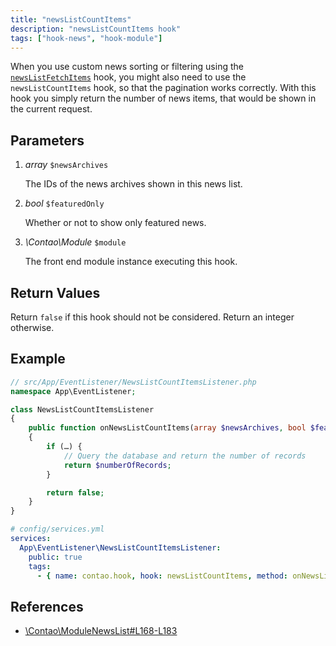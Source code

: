 ```yaml
---
title: "newsListCountItems"
description: "newsListCountItems hook"
tags: ["hook-news", "hook-module"]
---
```



When you use custom news sorting or filtering using the [`newsListFetchItems`](../newsListFetchItems)
hook, you might also need to use the `newsListCountItems` hook, so that the pagination
works correctly. With this hook you simply return the number of news items, that would
be shown in the current request.


## Parameters

1. *array* `$newsArchives`

    The IDs of the news archives shown in this news list.

2. *bool* `$featuredOnly`

    Whether or not to show only featured news.

3. *\Contao\Module* `$module`

    The front end module instance executing this hook.


## Return Values

Return `false` if this hook should not be considered. Return an integer otherwise.


## Example

```php
// src/App/EventListener/NewsListCountItemsListener.php
namespace App\EventListener;

class NewsListCountItemsListener
{
    public function onNewsListCountItems(array $newsArchives, bool $featuredOnly, \Contao\Module $module): mixed
    {
        if (…) {
            // Query the database and return the number of records
            return $numberOfRecords;
        }

        return false;
    }
}
```

```yml
# config/services.yml
services:
  App\EventListener\NewsListCountItemsListener:
    public: true
    tags:
      - { name: contao.hook, hook: newsListCountItems, method: onNewsListCountItems }
```


## References

* [\Contao\ModuleNewsList#L168-L183](https://github.com/contao/contao/blob/4.7.6/news-bundle/src/Resources/contao/modules/ModuleNewsList.php#L168-L183)

